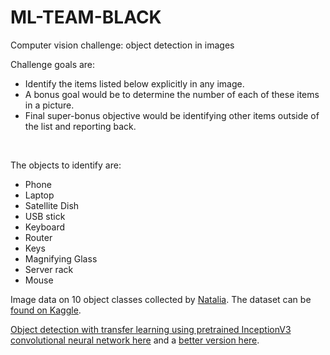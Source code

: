 # ML-TEAM-BLACK

Computer vision challenge: object detection in images
<br>

Challenge goals are:
- Identify the items listed below explicitly in any image.
- A bonus goal would be to determine the number of each of these items in a picture.
- Final super-bonus objective would be identifying other items outside of the list and reporting back.
<br>

The objects to identify are:
- Phone
- Laptop
- Satellite Dish
- USB stick
- Keyboard
- Router
- Keys
- Magnifying Glass
- Server rack
- Mouse

Image data on 10 object classes collected by [Natalia](https://github.com/natalijamahoby). The dataset can be [found on Kaggle](https://www.kaggle.com/datasets/ksenia5/electronic-object-detection).
<br>

[Object detection with transfer learning using pretrained InceptionV3 convolutional neural network here](https://www.kaggle.com/code/ksenia5/transfer-learning-with-inception) and a [better version here](https://www.kaggle.com/ksenia5/transfer-learning-with-inceptionv3).
